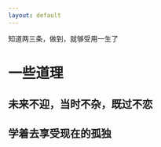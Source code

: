 ```yaml
---
layout: default
---
```


知道两三条，做到，就够受用一生了

一些道理
========

未来不迎，当时不杂，既过不恋
-----------------------------

学着去享受现在的孤独
--------------------

